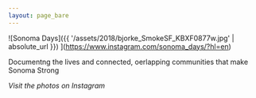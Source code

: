 ```yaml
---
layout: page_bare
---
```


![Sonoma Days]({{ '/assets/2018/bjorke_SmokeSF_KBXF0877w.jpg' | absolute_url }})
](https://www.instagram.com/sonoma_days/?hl=en)

<p>Documentng the lives and connected, oerlapping communities that make Sonoma Strong</p>

<p><i>Visit the photos on Instagram<i></p>

